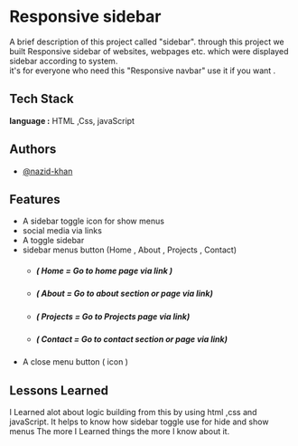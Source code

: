 
# Responsive sidebar

A brief description of this project called "sidebar". 
through this project we built Responsive sidebar of websites, webpages etc. which were displayed sidebar according to system.  
it's for everyone who need this "Responsive navbar" use it if you want .


## Tech Stack

**language :** HTML ,Css, javaScript




## Authors

- [@nazid-khan](https://github.com/nazid-khan)


## Features
- A sidebar toggle icon for show menus
- social media  via links
- A toggle sidebar
- sidebar menus button (Home , About , Projects , Contact)
  - ##### ( Home = Go to home page via link )
  - ##### ( About = Go to about section or page via link) 
  - ##### ( Projects = Go to Projects page via link)
  - ##### ( Contact = Go to contact section or page via link)  
- A close menu button ( icon ) 
 



## Lessons Learned

I Learned alot about logic building from this by using html ,css and javaScript.
It helps to know how sidebar toggle use for hide and show menus
The more I Learned things the more I know about it. 
